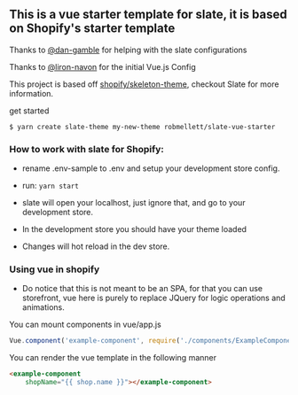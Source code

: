 ## This is a vue starter template for slate, it is based on Shopify's starter template


Thanks to [@dan-gamble](https://github.com/dan-gamble) for helping with the slate configurations

Thanks to [@liron-navon](https://github.com/liron-navon) for the initial Vue.js Config

This project is based off [shopify/skeleton-theme](https://github.com/shopify/skeleton-theme), checkout Slate for more information.

get started
```
$ yarn create slate-theme my-new-theme robmellett/slate-vue-starter
```


### How to work with slate for Shopify:

- rename .env-sample to .env and setup your development store config.

- run: `yarn start` 
- slate will open your localhost, just ignore that, and go to your development store. 
- In the development store you should have your theme loaded
- Changes will hot reload in the dev store.

### Using vue in shopify

- Do notice that this is not meant to be an SPA, for that you can use storefront, vue here is purely to replace JQuery for logic operations and animations. 

You can mount components in vue/app.js 

```js
Vue.component('example-component', require('./components/ExampleComponent.vue').default);
```

You can render the vue template in the following manner
```html
<example-component
    shopName="{{ shop.name }}"></example-component>
```
